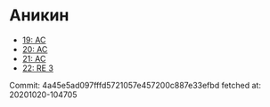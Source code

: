 # Аникин
- [19: AC](19.md)
- [20: AC](20.md)
- [21: AC](21.md)
- [22: RE 3](22.md)

Commit: 4a45e5ad097fffd5721057e457200c887e33efbd
 fetched at: 20201020-104705
